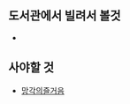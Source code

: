 
## 도서관에서 빌려서 볼것
- 

## 사야할 것
- [망각의즐거음](http://www.aladin.co.kr/shop/wproduct.aspx?ItemId=27500811)

